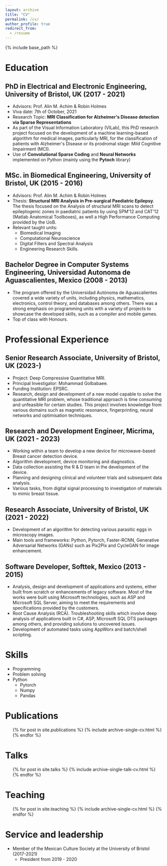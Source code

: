 ```yaml
---
layout: archive
title: "CV"
permalink: /cv/
author_profile: true
redirect_from:
  - /resume
---
```


{% include base_path %}

# Education
## PhD in Electrical and Electronic Engineering, University of Bristol, UK (2017 - 2021)
- Advisors: Prof. Alin M. Achim \& Robin Holmes
- Viva date: 7th of October, 2021
- Research Topic: **MRI Classification for Alzheimer's Disease detection via Sparse Representations**
- As part of the Visual Information Laboratory (VILab), this PhD research project focused on the development of a machine learning-based algorithm for medical images, particularly MRI, for the classification of patients with Alzheimer's Disease or its prodromal stage: Mild Cognitive Impairment (MCI).
- Use of **Convolutional Sparse Coding** and **Neural Networks** implemented on Python (mainly using the **Pytoch** library)

## MSc. in Biomedical Engineering, University of Bristol, UK (2015 - 2016)
- Advisors: Prof. Alin M. Achim \& Robin Holmes
- Thesis: **Structural MRI Analysis in Pre-surgical Paediatric Epilepsy**. The thesis focused on the Analysis of structural MRI scans to detect epileptogenic zones in paediatric patients by using SPM'12 and CAT'12 (Matlab Anatomical Toolboxes), as well a High Performance Computing provided by the UoB.
- Relevant taught units: 
	- Biomedical Imaging
	- Computational Neuroscience
	- Digital Filters and Spectral Analysis
	- Engineering Research Skills.
		
## Bachelor Degree in Computer Systems Engineering, Universidad Autonoma de Aguascalientes, Mexico (2008 - 2013)
- The program offered by the Universidad Autónoma de Aguascalientes covered a wide variety of units, including physics, mathematics, electronics, control theory, and databases among others. There was a strong emphasis on programming units with a variety of projects to showcase the developed skills, such as a compiler and mobile games.
- Top of class with Honours.

# Professional Experience
## Senior Research Associate, University of Bristol, UK (2023-)
- Project: Deep Compressive Quantitative MRI.
- Principal Investigator: Mohammad Golbabaee.
- Funding Institution: EPSRC.
- Research, design and development of a new model capable to solve the quantitative MRI problem, whose traditional approach is time consuming
and unfeasible for certain studies. This project involves knowledge from various domains such as magnetic resonance, fingerprinting, neural networks and optimisation techniques.
		
## Research and Development Engineer, Micrima, UK (2021 - 2023)
- Working within a team to develop a new device for microwave-based Breast cancer detection device.
- Algorithm development, device monitoring and diagnostics.
- Data collection assisting the R \& D team in the development of the device.
- Planning and designing clinical and volunteer trials and subsequent data analysis.
- Various tasks, from digital signal processing to investigation of materials to mimic breast tissue.


## Research Associate, University of Bristol, UK (2021 - 2022)
- Development of an algorithm for detecting various parasitic eggs in microscopy images. 
- Main tools and frameworks: Python, Pytorch, Faster-RCNN, Generative Adversarial Networks (GANs) 
such as Pix2Pix and CycleGAN for image enhancement.


## Software Developer, Softtek, Mexico (2013 - 2015)
- Analysis, design and development of applications and systems, either built from scratch or enhancements of legacy software. Most of the works were built using Microsoft technologies, such as ASP and Microsoft SQL Server, aiming to meet the requirements and specifications provided by the customers.
- Root Cause Analysis (RCA). Troubleshooting skills which involve deep analysis of applications built in C\#, ASP, Microsoft SQL DTS packages among others, and providing solutions to uncovered issues.
- Development of automated tasks using AppWorx and batch/shell scripting.

  
# Skills
- Programming
- Problem solving
- Python
	- Pytorch
	- Numpy
	- Pandas

Publications
======
  <ul>{% for post in site.publications %}
    {% include archive-single-cv.html %}
  {% endfor %}</ul>
  
Talks
======
  <ul>{% for post in site.talks %}
    {% include archive-single-talk-cv.html %}
  {% endfor %}</ul>
  
Teaching
======
  <ul>{% for post in site.teaching %}
    {% include archive-single-cv.html %}
  {% endfor %}</ul>
  
# Service and leadership
- Member of the Mexican Culture Society at the University of Bristol (2017-2021)
	- President from 2019 - 2020
